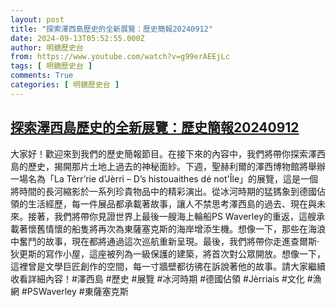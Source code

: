 ```yaml
---
layout: post
title: "探索澤西島歷史的全新展覽：歷史簡報20240912"
date: 2024-09-13T05:52:55.000Z
author: 明鏡歷史台
from: https://www.youtube.com/watch?v=g99erAEEjLc
tags: [ 明鏡歷史台 ]
comments: True
categories: [ 明鏡歷史台 ]
---
```

<!--1726206775000-->
[探索澤西島歷史的全新展覽：歷史簡報20240912](https://www.youtube.com/watch?v=g99erAEEjLc)
------

<div>
大家好！歡迎來到我們的歷史簡報節目。在接下來的內容中，我們將帶你探索澤西島的歷史，揭開那片土地上過去的神秘面紗。下週，聖赫利爾的澤西博物館將舉辦一場名為「La Tèrr’rie d'Jèrri – D’s histouaithes dé not'Île」的展覽，這是一個將時間的長河縮影於一系列珍貴物品中的精彩演出。從冰河時期的猛獁象到德國佔領的生活經歷，每一件展品都承載著故事，讓人不禁思考澤西島的過去、現在與未來。接著，我們將帶你見證世界上最後一艘海上輪船PS Waverley的重返，這艘承載著懷舊情懷的船隻將再次為東薩塞克斯的海岸增添生機。想像一下，那些在海浪中奮鬥的故事，現在都將通過這次巡航重新呈現。最後，我們將帶你走進查爾斯·狄更斯的寫作小屋，這座被列為一級保護的建築，將首次對公眾開放。想像一下，這裡曾是文學巨匠創作的空間，每一寸牆壁都彷彿在訴說著他的故事。請大家繼續收看詳細內容！#澤西島 #歷史 #展覽 #冰河時期 #德國佔領 #Jèrriais #文化 #漁網 #PSWaverley #東薩塞克斯
</div>
